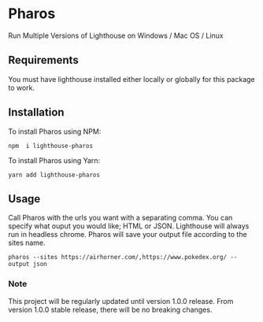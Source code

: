 # Pharos

Run Multiple Versions of Lighthouse on Windows / Mac OS / Linux

## Requirements

You must have lighthouse installed either locally or globally for this package to work.

## Installation

To install Pharos using NPM:

```
npm  i lighthouse-pharos
```

To install Pharos using Yarn:

```
yarn add lighthouse-pharos
```


## Usage

Call Pharos with the urls you want with a separating comma.
You can specify what ouput you would like; HTML or JSON.
Lighthouse will always run in headless chrome.
Pharos will save your output file according to the sites name.

```
pharos --sites https://airhorner.com/,https://www.pokedex.org/ --output json
```

### Note

This project will be regularly updated until version 1.0.0 release.
From version 1.0.0 stable release, there will be no breaking changes.
